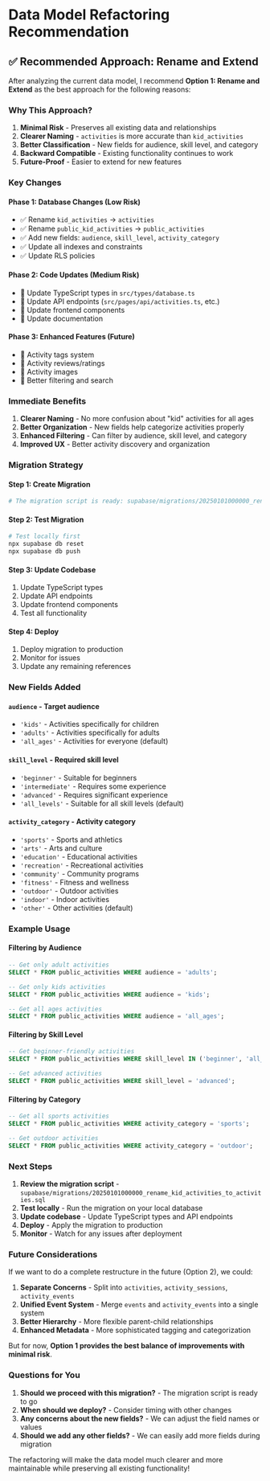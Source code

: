 # Data Model Refactoring Recommendation

## ✅ **Recommended Approach: Rename and Extend**

After analyzing the current data model, I recommend **Option 1: Rename and Extend** as the best approach for the following reasons:

### **Why This Approach?**

1. **Minimal Risk** - Preserves all existing data and relationships
2. **Clearer Naming** - `activities` is more accurate than `kid_activities`
3. **Better Classification** - New fields for audience, skill level, and category
4. **Backward Compatible** - Existing functionality continues to work
5. **Future-Proof** - Easier to extend for new features

### **Key Changes**

#### **Phase 1: Database Changes (Low Risk)**
- ✅ Rename `kid_activities` → `activities`
- ✅ Rename `public_kid_activities` → `public_activities`
- ✅ Add new fields: `audience`, `skill_level`, `activity_category`
- ✅ Update all indexes and constraints
- ✅ Update RLS policies

#### **Phase 2: Code Updates (Medium Risk)**
- 🔄 Update TypeScript types in `src/types/database.ts`
- 🔄 Update API endpoints (`src/pages/api/activities.ts`, etc.)
- 🔄 Update frontend components
- 🔄 Update documentation

#### **Phase 3: Enhanced Features (Future)**
- 🔮 Activity tags system
- 🔮 Activity reviews/ratings
- 🔮 Activity images
- 🔮 Better filtering and search

### **Immediate Benefits**

1. **Clearer Naming** - No more confusion about "kid" activities for all ages
2. **Better Organization** - New fields help categorize activities properly
3. **Enhanced Filtering** - Can filter by audience, skill level, and category
4. **Improved UX** - Better activity discovery and organization

### **Migration Strategy**

#### **Step 1: Create Migration**
```bash
# The migration script is ready: supabase/migrations/20250101000000_rename_kid_activities_to_activities.sql
```

#### **Step 2: Test Migration**
```bash
# Test locally first
npx supabase db reset
npx supabase db push
```

#### **Step 3: Update Codebase**
1. Update TypeScript types
2. Update API endpoints
3. Update frontend components
4. Test all functionality

#### **Step 4: Deploy**
1. Deploy migration to production
2. Monitor for issues
3. Update any remaining references

### **New Fields Added**

#### **`audience`** - Target audience
- `'kids'` - Activities specifically for children
- `'adults'` - Activities specifically for adults
- `'all_ages'` - Activities for everyone (default)

#### **`skill_level`** - Required skill level
- `'beginner'` - Suitable for beginners
- `'intermediate'` - Requires some experience
- `'advanced'` - Requires significant experience
- `'all_levels'` - Suitable for all skill levels (default)

#### **`activity_category`** - Activity category
- `'sports'` - Sports and athletics
- `'arts'` - Arts and culture
- `'education'` - Educational activities
- `'recreation'` - Recreational activities
- `'community'` - Community programs
- `'fitness'` - Fitness and wellness
- `'outdoor'` - Outdoor activities
- `'indoor'` - Indoor activities
- `'other'` - Other activities (default)

### **Example Usage**

#### **Filtering by Audience**
```sql
-- Get only adult activities
SELECT * FROM public_activities WHERE audience = 'adults';

-- Get only kids activities
SELECT * FROM public_activities WHERE audience = 'kids';

-- Get all ages activities
SELECT * FROM public_activities WHERE audience = 'all_ages';
```

#### **Filtering by Skill Level**
```sql
-- Get beginner-friendly activities
SELECT * FROM public_activities WHERE skill_level IN ('beginner', 'all_levels');

-- Get advanced activities
SELECT * FROM public_activities WHERE skill_level = 'advanced';
```

#### **Filtering by Category**
```sql
-- Get all sports activities
SELECT * FROM public_activities WHERE activity_category = 'sports';

-- Get outdoor activities
SELECT * FROM public_activities WHERE activity_category = 'outdoor';
```

### **Next Steps**

1. **Review the migration script** - `supabase/migrations/20250101000000_rename_kid_activities_to_activities.sql`
2. **Test locally** - Run the migration on your local database
3. **Update codebase** - Update TypeScript types and API endpoints
4. **Deploy** - Apply the migration to production
5. **Monitor** - Watch for any issues after deployment

### **Future Considerations**

If we want to do a complete restructure in the future (Option 2), we could:

1. **Separate Concerns** - Split into `activities`, `activity_sessions`, `activity_events`
2. **Unified Event System** - Merge `events` and `activity_events` into a single system
3. **Better Hierarchy** - More flexible parent-child relationships
4. **Enhanced Metadata** - More sophisticated tagging and categorization

But for now, **Option 1 provides the best balance of improvements with minimal risk**.

### **Questions for You**

1. **Should we proceed with this migration?** - The migration script is ready to go
2. **When should we deploy?** - Consider timing with other changes
3. **Any concerns about the new fields?** - We can adjust the field names or values
4. **Should we add any other fields?** - We can easily add more fields during migration

The refactoring will make the data model much clearer and more maintainable while preserving all existing functionality! 